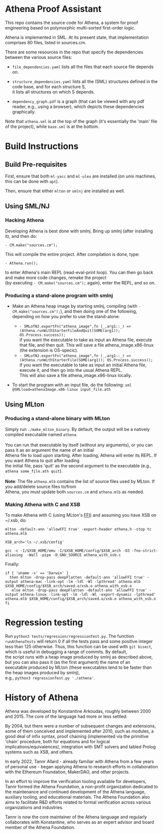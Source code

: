 # Athena Proof Assistant

This repo contains the source code for Athena, a system for proof engineering based on polymorphic multi-sorted first-order logic.

Athena is implemented in SML. At its present state, that implementation comprises 80 files, listed in sources.cm.

There are some resources in the repo that specify the dependencies between the various source files:

* `file_dependencies.yaml` lists all the files that each source file depends on.

* `structure_dependencies.yaml` lists all the (SML) structures defined in the code base, and for each structure S, <br> it lists all structures on which S depends.
	
* `dependency_graph.pdf` is a graph (that can be viewed with any pdf reader, e.g., using a browser), which depicts these dependencies graphically.

Note that `athena.sml` is at the top of the graph (it's essentially the 'main' file of the project), while
`base.sml` is at the bottom.

# Build Instructions

## Build Pre-requisites
First, ensure that both `ml-yacc` and `ml-ulex` are installed (on unix machines, this can be done with `apt`).

Then, ensure that either `mlton` or `smlnj` are installed as well.


## Using SML/NJ

### Hacking Athena 

Developing Athena is best done with smlnj. Bring up smlnj (after installing it), and then do: 

`- CM.make("sources.cm");`

This will compile the entire project. After compilation is done, type:

`- Athena.run();`

to enter Athena's main REPL (read-eval-print loop). You can then go back and make more code changes, remake the project <br>
(by executing `- CM.make("sources.cm");` again), enter the REPL, and so on. 

### Producing a stand-alone program with smlnj

* Make an Athena heap image by starting smlnj, compiling (with `- CM.make("sources.cm");`), and then doing one of the following, <br> depending on how you prefer to use the stand-alone: <br>
  * `- SMLofNJ.exportFn("athena_image",fn (_,arg1::_) => (Athena.runWithStarterFileAndQuit(SOME(arg1)); OS.Process.success));` <br> if you want the executable to take as input an Athena file, execute that file, and then quit. This will save a file athena_image.x86-linux (the extension is OS-specic).
  * `- SMLofNJ.exportFn("athena_image",fn (_,arg1::_) => (Athena.runWithStarterFile(SOME(arg1)); OS.Process.success));` <br> if you want the executable to take as input an initial Athena file, execute it, and then go into the usual Athena REPL.<br>This will also save a file athena_image.x86-linux locally.

* To start the program with an input file, do the following: `sml @SMLload=athenaImage.x86-linux input_file.ath`

## Using MLton

### Producing a stand-alone binary with MLton

Simply run `./make_mlton_binary`. By default, the output will be a natively compiled executable named `athena`.<br><br>
You can run that executable by itself (without any arguments), or you can pass it as an argument the name of an initial<br>
Athena file to load upon starting. After loading, Athena will enter its REPL. If you want Athena to quit after loading <br>
the initial file, pass 'quit' as the second argument to the executable (e.g., `athena some_file.ath quit`). <br><br>
**Note**: The file `athena.mlb` contains the list of source files used by MLton. If you add/delete source files to/from<br>
Athena, you must update both `sources.cm` and `athena.mlb` as needed.


### Making Athena with C and XSB

To make Athena with C (using MLton's [FFI](mlton.org/ForeignFunctionInterface))  and assuming you have XSB on ~/.xsb, do: <br>

`mlton -default-ann 'allowFFI true' -export-header athena.h -stop tc athena.mlb`

`XSB_arch='ls ~/.xsb/config'`

`gcc -c -I/$XSB_HOME/emu -I/$XSB_HOME/config/$XSB_arch -O3 -fno-strict-aliasing  -Wall -pipe -D_GNU_SOURCE athena_with_xsb.c`

Finally:

```
if [ 'uname -s' == 'Darwin' ]
  then mlton -drop-pass deepFlatten -default-ann 'allowFFI true' -output athena-mac -link-opt -lm -ldl -Wl -lpthread' athena.mlb $XSB_HOME/config/$XSB_arch/saved.o/xsb.o athena_with_xsb.o
   else mlton -drop-pass deepFlatten -default-ann 'allowFFI true' -output athena-linux -link-opt -lm -ldl -Wl -export-dynamic -lpthread' athena.mlb $XSB_HOME/config/$XSB_arch/saved.o/xsb.o athena_with_xsb.o
fi
```

# Regression testing

Run `python3 tests/regression/regressionTest.py`. The function `runAthenaTests` will return 0 if all the tests pass and some positive integer <br>
less than 125 otherwise. Thus, this function can be used with `git bisect`, which is useful in debugging a range of commits. By default, <br>
the script runs with a heap image produced by smlnj as described above, but you can also pass it (as the first argument) the name of an <br>
executable produced by MLton (these executables tend to be faster than the heap images produced by smlnj), <br>e.g., `python3 regressionTest.py './athena'`.


# History of Athena

Athena was developed by Konstantine Arkoudas, roughly between 2000 and 2015. The core of the language had more or less settled.

By 2004, but there were a number of subsequent changes and extensions, some of them conceived and implemented after 2010, such as modules, a good deal of infix syntax, proof chaining (implemented via the primitive 'chain' procedure, both for equations and for logical implications/equivalences), integration with SMT solvers and tabled Prolog systems such as XSB, and others. 

In early 2022, Tannr Allard - already familiar with Athena from a few years of personal use - began applying Athena to research efforts in collaboration with the Ethereum Foundation, MakerDAO, and other projects.
 
In an effort to improve the verification tooling available for developers, Tannr formed the Athena Foundation, a non-profit organization dedicated to the maintenance and continued development of the Athena language, auxiliary tooling, and educational materials. The Athena Foundation also aims to facilitate R&D efforts related to formal verification across various organizations and industries.
 
Tannr is now the core maintainer of the Athena language and regularly collaborates with Konstantine, who serves as an expert advisor and board member of the Athena Foundation.